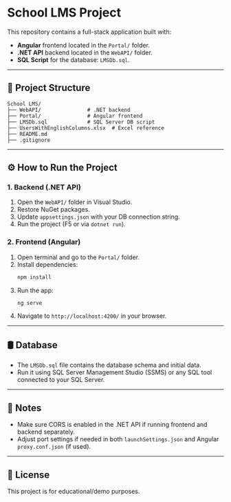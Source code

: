 
# School LMS Project

This repository contains a full-stack application built with:
- **Angular** frontend located in the `Portal/` folder.
- **.NET API** backend located in the `WebAPI/` folder.
- **SQL Script** for the database: `LMSDb.sql`.

---

## 📁 Project Structure

```
School LMS/
├── WebAPI/               # .NET backend
├── Portal/               # Angular frontend
├── LMSDb.sql             # SQL Server DB script
├── UsersWithEnglishColumns.xlsx  # Excel reference
├── README.md
├── .gitignore
```

---

## ⚙️ How to Run the Project

### 1. Backend (.NET API)

1. Open the `WebAPI/` folder in Visual Studio.
2. Restore NuGet packages.
3. Update `appsettings.json` with your DB connection string.
4. Run the project (F5 or via `dotnet run`).

### 2. Frontend (Angular)

1. Open terminal and go to the `Portal/` folder.
2. Install dependencies:
   ```bash
   npm install
   ```
3. Run the app:
   ```bash
   ng serve
   ```
4. Navigate to `http://localhost:4200/` in your browser.

---

## 🛢️ Database

- The `LMSDb.sql` file contains the database schema and initial data.
- Run it using SQL Server Management Studio (SSMS) or any SQL tool connected to your SQL Server.

---

## 📝 Notes

- Make sure CORS is enabled in the .NET API if running frontend and backend separately.
- Adjust port settings if needed in both `launchSettings.json` and Angular `proxy.conf.json` (if used).

---

## 📄 License

This project is for educational/demo purposes.
